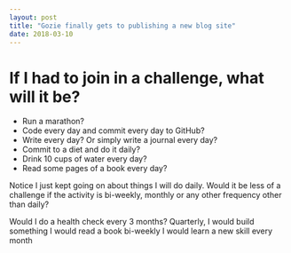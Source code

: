 ```yaml
---
layout: post
title: "Gozie finally gets to publishing a new blog site"
date: 2018-03-10
---
```

 

 # If I had to join in a challenge, what will it be?
 
 * Run a marathon?
 * Code every day and commit every day to GitHub?
 * Write every day? Or simply write a journal every day?
 * Commit to a diet and do it daily?
 * Drink 10 cups of water every day?
 * Read some pages of a book every day?

 Notice I just kept going on about things I will do daily.
 Would it be less of a challenge if the activity is bi-weekly, monthly or any other frequency other than daily? 

 Would I do a health check every 3 months?
 Quarterly, I would build something
 I would read a book bi-weekly
 I would learn a new skill every month